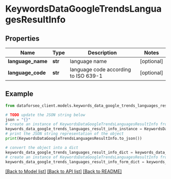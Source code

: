 # KeywordsDataGoogleTrendsLanguagesResultInfo


## Properties

Name | Type | Description | Notes
------------ | ------------- | ------------- | -------------
**language_name** | **str** | language name | [optional] 
**language_code** | **str** | language code according to ISO 639-1 | [optional] 

## Example

```python
from dataforseo_client.models.keywords_data_google_trends_languages_result_info import KeywordsDataGoogleTrendsLanguagesResultInfo

# TODO update the JSON string below
json = "{}"
# create an instance of KeywordsDataGoogleTrendsLanguagesResultInfo from a JSON string
keywords_data_google_trends_languages_result_info_instance = KeywordsDataGoogleTrendsLanguagesResultInfo.from_json(json)
# print the JSON string representation of the object
print(KeywordsDataGoogleTrendsLanguagesResultInfo.to_json())

# convert the object into a dict
keywords_data_google_trends_languages_result_info_dict = keywords_data_google_trends_languages_result_info_instance.to_dict()
# create an instance of KeywordsDataGoogleTrendsLanguagesResultInfo from a dict
keywords_data_google_trends_languages_result_info_form_dict = keywords_data_google_trends_languages_result_info.from_dict(keywords_data_google_trends_languages_result_info_dict)
```
[[Back to Model list]](../README.md#documentation-for-models) [[Back to API list]](../README.md#documentation-for-api-endpoints) [[Back to README]](../README.md)


